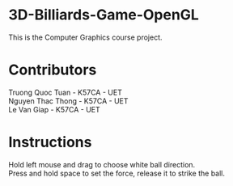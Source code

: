# 3D-Billiards-Game-OpenGL
This is the Computer Graphics course project.

# Contributors
Truong Quoc Tuan - K57CA - UET <br />
Nguyen Thac Thong - K57CA - UET <br />
Le Van Giap - K57CA - UET

# Instructions
Hold left mouse and drag to choose white ball direction. <br/>
Press and hold space to set the force, release it to strike the ball.
